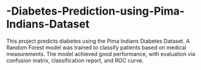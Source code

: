 # -Diabetes-Prediction-using-Pima-Indians-Dataset
This project predicts diabetes using the Pima Indians Diabetes Dataset. A Random Forest model was trained to classify patients based on medical measurements. The model achieved good performance, with evaluation via confusion matrix, classification report, and ROC curve.
